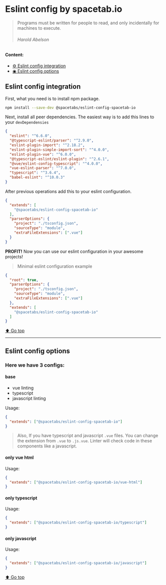 # Eslint config by spacetab.io

> Programs must be written for people to read, and only incidentally for machines to execute. 
> ###### Harold Abelson

#### Content:
- [⚙ Eslint config integration](#eslint-config-integration)
- [◉ Eslint config options](#eslint-config-options)


## Eslint config integration

First, what you need is to install npm package.
```bash
npm install --save-dev @spacetabs/eslint-config-spacetab-io
```

Next, install all peer dependencies. The easiest way is to add this lines to your `devDependensies`
```json
{
  "eslint": "^6.6.0",
  "@typescript-eslint/parser": "^2.9.0",
  "eslint-plugin-import": "^2.18.2",
  "eslint-plugin-simple-import-sort": "^4.0.0",
  "eslint-plugin-vue": "^6.0.0",
  "@typescript-eslint/eslint-plugin": "^2.6.1",
  "@vue/eslint-config-typescript": "^4.0.0",
  "vue-eslint-parser": "^7.0.0",
  "typescript": "^3.6.4",
  "babel-eslint": "^10.0.3"
}
```

After previous operations add this to your eslint configuration.
```json
{
  "extends": [
    "@spacetabs/eslint-config-spacetab-io"
  ],
  "parserOptions": {
    "project": "./tsconfig.json",
    "sourceType": "module",
    "extraFileExtensions": [".vue"]
  }
}
```
**PROFIT!** Now you can use our eslint configuration in your awesome projects!

> Minimal eslint configuration example 
```json
{
  "root": true,
  "parserOptions": {
    "project": "./tsconfig.json",
    "sourceType": "module",
    "extraFileExtensions": [".vue"]
  },
  "extends": [
    "@spacetabs/eslint-config-spacetab-io"
  ]
}
```

[⬆ Go top](#eslint-config-by-spacetabio)

---

## Eslint config options

### Here we have 3 configs:

#### base
- vue linting
- typescript
- javascript linting

Usage:
```json
{
  "extends": ["@spacetabs/eslint-config-spacetab-io"]
}
```

> Also, If you have typescript and javascript `.vue` files. You can change the extension from `.vue` to `.js.vue`. Linter will check code in these components like a javascript.

#### only vue html
Usage:
```json
{
  "extends": ["@spacetabs/eslint-config-spacetab-io/vue-html"]
}
```

#### only typescript
Usage:
```json
{
  "extends": ["@spacetabs/eslint-config-spacetab-io/typescript"]
}
```

#### only javascript
Usage:
```json
{
  "extends": ["@spacetabs/eslint-config-spacetab-io/javascript"]
}
```

[⬆ Go top](#eslint-config-by-spacetabio)
